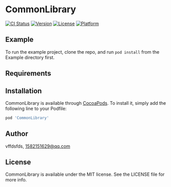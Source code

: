 # CommonLibrary

[![CI Status](https://img.shields.io/travis/vffdsfds/CommonLibrary.svg?style=flat)](https://travis-ci.org/vffdsfds/CommonLibrary)
[![Version](https://img.shields.io/cocoapods/v/CommonLibrary.svg?style=flat)](https://cocoapods.org/pods/CommonLibrary)
[![License](https://img.shields.io/cocoapods/l/CommonLibrary.svg?style=flat)](https://cocoapods.org/pods/CommonLibrary)
[![Platform](https://img.shields.io/cocoapods/p/CommonLibrary.svg?style=flat)](https://cocoapods.org/pods/CommonLibrary)

## Example

To run the example project, clone the repo, and run `pod install` from the Example directory first.

## Requirements

## Installation

CommonLibrary is available through [CocoaPods](https://cocoapods.org). To install
it, simply add the following line to your Podfile:

```ruby
pod 'CommonLibrary'
```

## Author

vffdsfds, 1582151629@qq.com

## License

CommonLibrary is available under the MIT license. See the LICENSE file for more info.
